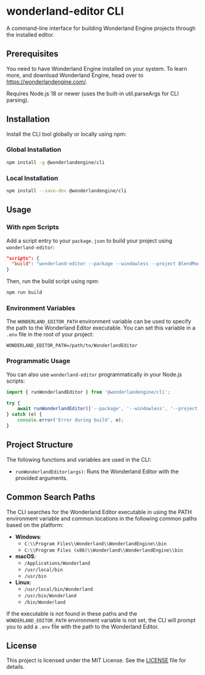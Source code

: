 # wonderland-editor CLI

A command-line interface for building Wonderland Engine projects through the installed editor.

## Prerequisites

You need to have Wonderland Engine installed on your system. To learn more, and download Wonderland Engine, head over to <https://wonderlandengine.com/>.

Requires Node.js 18 or newer (uses the built-in util.parseArgs for CLI parsing).

## Installation

Install the CLI tool globally or locally using npm:

### Global Installation

```bash
npm install -g @wonderlandengine/cli
```

### Local Installation

```bash
npm install --save-dev @wonderlandengine/cli
```

## Usage

### With npm Scripts

Add a script entry to your `package.json` to build your project using `wonderland-editor`:

```json
"scripts": {
  "build": "wonderland-editor --package --windowless --project BlendModesDemo.wlp"
}
```

Then, run the build script using npm:

```bash
npm run build
```

### Environment Variables

The `WONDERLAND_EDITOR_PATH` environment variable can be used to specify the path to the Wonderland Editor executable. You can set this variable in a `.env` file in the root of your project:

```env
WONDERLAND_EDITOR_PATH=/path/to/WonderlandEditor
```

### Programmatic Usage

You can also use `wonderland-editor` programmatically in your Node.js scripts:

```javascript
import { runWonderlandEditor } from '@wonderlandengine/cli';

try {
    await runWonderlandEditor(['--package', '--windowless', '--project', 'YourAwesomeProject.wlp']);
} catch (e) {
    console.error('Error during build', e);
}

```

## Project Structure

The following functions and variables are used in the CLI:

- `runWonderlandEditor(args)`: Runs the Wonderland Editor with the provided arguments.

## Common Search Paths

The CLI searches for the Wonderland Editor executable in using the PATH
environment variable and common locations in the following common paths based on the platform:

- **Windows**:
  - `C:\\Program Files\\Wonderland\\WonderlandEngine\\bin`
  - `C:\\Program Files (x86)\\Wonderland\\WonderlandEngine\\bin`
- **macOS**:
  - `/Applications/Wonderland`
  - `/usr/local/bin`
  - `/usr/bin`
- **Linux**:
  - `/usr/local/bin/Wonderland`
  - `/usr/bin/Wonderland`
  - `/bin/Wonderland`

If the executable is not found in these paths and the `WONDERLAND_EDITOR_PATH` environment variable is not set, the CLI will prompt you to add a `.env` file with the path to the Wonderland Editor.

## License

This project is licensed under the MIT License. See the [LICENSE](LICENSE) file for details.
